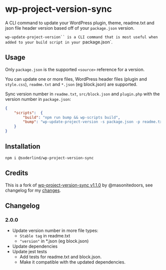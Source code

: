 # wp-project-version-sync

A CLI command to update your WordPress plugin, theme, readme.txt and json file header version based off of your `package.json` version.

`wp-update-project-version`` is a CLI command that is most useful when added to your build script in your `package.json`.

## Usage

Only `package.json` is the supported `<source>` reference for a version. 

You can update one or more files, WordPress header files (plugin and `style.css`), `readme.txt` and `*.json` (eg block.json)  are supported.

Sync version number in `readme.txt`, `src/block.json` and `plugin.php` with the version number in `package.json`:


```json
{
    "scripts":  {
        "build": "npm run bump && wp-scripts build",
        "bump": "wp-update-project-version -s package.json -p readme.txt src/block.json plugin.php",
    }
}
```

## Installation

```
npm i @soderlind/wp-project-version-sync
```

## Credits

This is a fork of [wp-project-version-sync v1.1.0](https://github.com/masonitedoors/wp-project-version-sync) by @masonitedoors, see changelog for my [changes](https://github.com/soderlind/wp-project-version-sync/commit/8a175ab024ccb1a6ae2e21c8e958c373a42d41f5).


## Changelog

### 2.0.0

- Update version number in more file types:
	- `Stable tag` in readme.txt
	- `"version"` in *.json (eg block.json)
- Update dependencies
- Update jest tests
	- Add tests for readme.txt and block.json.
	- Make it compatible with the updated dependencies.
